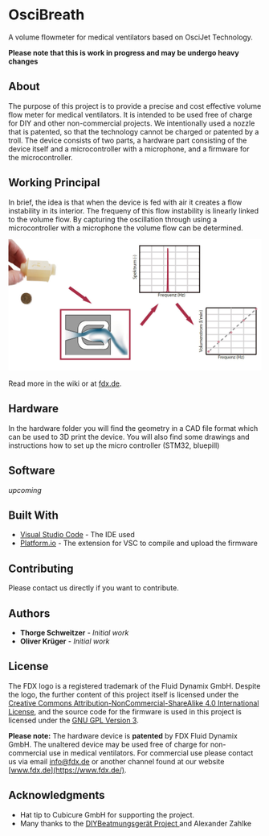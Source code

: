 # OsciBreath

A volume flowmeter for medical ventilators based on OsciJet Technology.

**Please note that this is work in progress and may be undergo heavy changes**

## About ##

The purpose of this project is to provide a precise and cost effective volume flow meter for medical ventilators. It is intended to be used free of charge for DIY and other non-commercial projects. We intentionally used a nozzle that is patented, so that the technology cannot be charged or patented by a troll. The device consists of two parts, a hardware part consisting of the device itself and a microcontroller with a microphone, and a firmware for the microcontroller. 

## Working Principal

In brief, the idea is that when the device is fed with air it creates a flow instability in its interior. The frequeny of this flow instability is linearly linked to the volume flow. By capturing the oscillation through using a microcontroller with a microphone the volume flow can be determined.

![Working Principal](./docs/images/working_principle.jpg)

Read more in the wiki or at [fdx.de](https://fdx.de/blog/oscibreath).

## Hardware  ##

In the hardware folder you will find the geometry in a CAD file format which can be used to 3D print the device. You will also find some drawings and instructions how to set up the micro controller (STM32, bluepill)

## Software

*upcoming*

## Built With

* [Visual Studio Code](https://code.visualstudio.com/) - The IDE used
* [Platform.io](https://platform.io/) - The extension for VSC to compile and upload the firmware

## Contributing

Please contact us directly if you want to contribute. 

## Authors

* **Thorge Schweitzer** - *Initial work* 
* **Oliver Krüger** - *Initial work* 

## License

The FDX logo is a registered trademark of the Fluid Dynamix GmbH. Despite the logo, the further content of this project itself is licensed under the [Creative Commons Attribution-NonCommercial-ShareAlike 4.0 International License](http://creativecommons.org/licenses/by-nc-sa/4.0/), and the source code for the firmware is used in this project is licensed under the [GNU GPL Version 3](http://www.gnu.org/licenses/gpl-3.0.html).

**Please note:** The hardware device is **patented** by FDX Fluid Dynamix GmbH. The unaltered device may be used free of charge for non-commercial use in medical ventilators. For commercial use please contact us via email [info@fdx.de](mailto:info@fdx.de) or another channel found at our website [www.fdx.de](https://www.fdx.de/). 

## Acknowledgments

* Hat tip to Cubicure GmbH for supporting the project.
* Many thanks to the [DIYBeatmungsgerät Project ](https://diy-beatmungsgerät.de) and Alexander Zahlke

